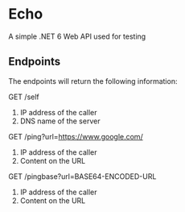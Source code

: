 # Echo

A simple .NET 6 Web API used for testing

## Endpoints
The endpoints will return the following information:

GET /self
1. IP address of the caller
2. DNS name of the server

GET /ping?url=https://www.google.com/
1. IP address of the caller
2. Content on the URL

GET /pingbase?url=BASE64-ENCODED-URL
1. IP address of the caller
2. Content on the URL
